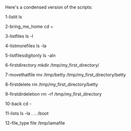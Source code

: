 Here's a condensed version of the scripts:

1-listit
ls

2-bring_me_home
cd ~

3-listfiles
ls -l

4-listmorefiles
ls -la

5-listfilesdigitonly
ls -aln

6-firstdirectory
mkdir /tmp/my_first_directory/

7-movethatfile
mv /tmp/betty /tmp/my_first_directory/betty

8-firstdelete
rm /tmp/my_first_directory/betty

9-firstdirdeletion
rm -rf /tmp/my_first_directory

10-back
cd -

11-lists
ls -la . .. /boot

12-file_type
file /tmp/iamafile



